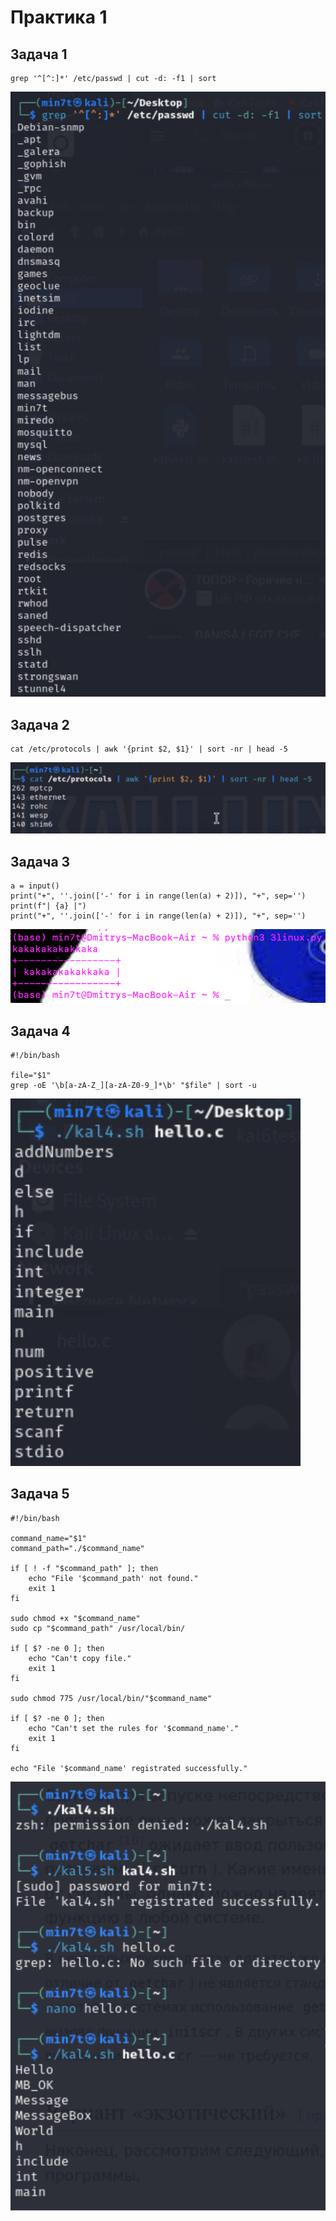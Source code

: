 # Практика 1

## Задача 1

```
grep '^[^:]*' /etc/passwd | cut -d: -f1 | sort
```
![image](https://github.com/mint1524/confUpr/blob/main/prak1/kal1.png)

## Задача 2

```
cat /etc/protocols | awk '{print $2, $1}' | sort -nr | head -5
```
![image](https://github.com/mint1524/confUpr/blob/main/prak1/kal2.png)

## Задача 3

```
a = input()
print("+", ''.join(['-' for i in range(len(a) + 2)]), "+", sep='')
print(f"| {a} |")
print("+", ''.join(['-' for i in range(len(a) + 2)]), "+", sep='')
```
![image](https://github.com/mint1524/confUpr/blob/main/prak1/pics/kal3.png)

## Задача 4

```
#!/bin/bash

file="$1"
grep -oE '\b[a-zA-Z_][a-zA-Z0-9_]*\b' "$file" | sort -u
```
![image](https://github.com/mint1524/confUpr/blob/main/prak1/pics/kal4.png)

## Задача 5

```
#!/bin/bash

command_name="$1"
command_path="./$command_name"

if [ ! -f "$command_path" ]; then
	echo "File '$command_path' not found."
	exit 1
fi

sudo chmod +x "$command_name"
sudo cp "$command_path" /usr/local/bin/

if [ $? -ne 0 ]; then
	echo "Can't copy file."
	exit 1
fi

sudo chmod 775 /usr/local/bin/"$command_name"

if [ $? -ne 0 ]; then
	echo "Can't set the rules for '$command_name'."
	exit 1
fi

echo "File '$command_name' registrated successfully."
```
![image](https://github.com/mint1524/confUpr/blob/main/prak1/pics/kal5.png)
